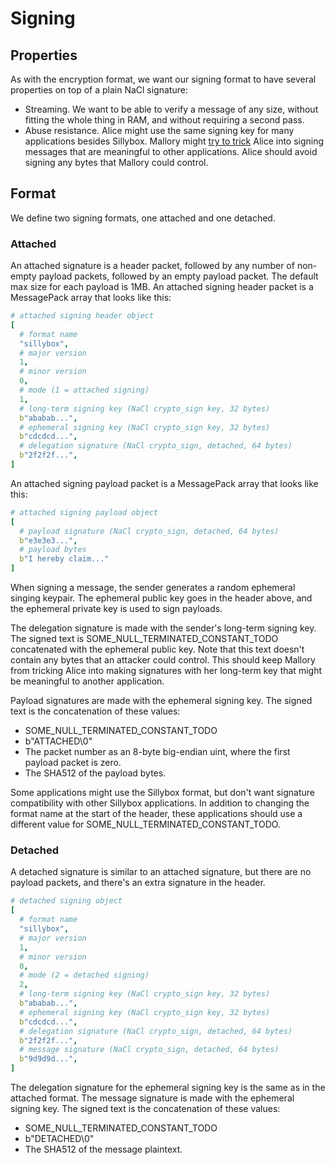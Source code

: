 # Signing

## Properties
As with the encryption format, we want our signing format to have several
properties on top of a plain NaCl signature:
- Streaming. We want to be able to verify a message of any size, without
  fitting the whole thing in RAM, and without requiring a second pass.
- Abuse resistance. Alice might use the same signing key for many applications
  besides Sillybox. Mallory might [try to
  trick](https://blog.sandstorm.io/news/2015-05-01-is-that-ascii-or-protobuf.html)
  Alice into signing messages that are meaningful to other applications. Alice
  should avoid signing any bytes that Mallory could control.

## Format

We define two signing formats, one attached and one detached.

### Attached

An attached signature is a header packet, followed by any number of non-empty
payload packets, followed by an empty payload packet. The default max size for
each payload is 1MB. An attached signing header packet is a MessagePack array
that looks like this:

```yaml
# attached signing header object
[
  # format name
  "sillybox",
  # major version
  1,
  # minor version
  0,
  # mode (1 = attached signing)
  1,
  # long-term signing key (NaCl crypto_sign key, 32 bytes)
  b"ababab...",
  # ephemeral signing key (NaCl crypto_sign key, 32 bytes)
  b"cdcdcd...",
  # delegation signature (NaCl crypto_sign, detached, 64 bytes)
  b"2f2f2f...",
]
```

An attached signing payload packet is a MessagePack array that looks like this:

```yaml
# attached signing payload object
[
  # payload signature (NaCl crypto_sign, detached, 64 bytes)
  b"e3e3e3...",
  # payload bytes
  b"I hereby claim..."
]
```

When signing a message, the sender generates a random ephemeral singing
keypair. The ephemeral public key goes in the header above, and the ephemeral
private key is used to sign payloads.

The delegation signature is made with the sender's long-term signing key. The
signed text is SOME_NULL_TERMINATED_CONSTANT_TODO concatenated with the
ephemeral public key. Note that this text doesn't contain any bytes that an
attacker could control. This should keep Mallory from tricking Alice into
making signatures with her long-term key that might be meaningful to another
application.

Payload signatures are made with the ephemeral signing key. The signed text is
the concatenation of these values:
- SOME_NULL_TERMINATED_CONSTANT_TODO
- b"ATTACHED\0"
- The packet number as an 8-byte big-endian uint, where the first payload
  packet is zero.
- The SHA512 of the payload bytes.

Some applications might use the Sillybox format, but don't want signature
compatibility with other Sillybox applications. In addition to changing the
format name at the start of the header, these applications should use a
different value for SOME_NULL_TERMINATED_CONSTANT_TODO.

### Detached

A detached signature is similar to an attached signature, but there are no
payload packets, and there's an extra signature in the header.

```yaml
# detached signing object
[
  # format name
  "sillybox",
  # major version
  1,
  # minor version
  0,
  # mode (2 = detached signing)
  2,
  # long-term signing key (NaCl crypto_sign key, 32 bytes)
  b"ababab...",
  # ephemeral signing key (NaCl crypto_sign key, 32 bytes)
  b"cdcdcd...",
  # delegation signature (NaCl crypto_sign, detached, 64 bytes)
  b"2f2f2f...",
  # message signature (NaCl crypto_sign, detached, 64 bytes)
  b"9d9d9d...",
]
```

The delegation signature for the ephemeral signing key is the same as in the
attached format. The message signature is made with the ephemeral signing key.
The signed text is the concatenation of these values:
- SOME_NULL_TERMINATED_CONSTANT_TODO
- b"DETACHED\0"
- The SHA512 of the message plaintext.
